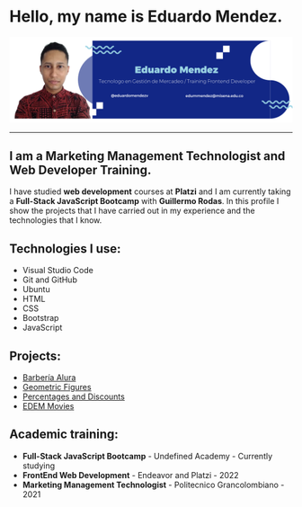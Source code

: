 [//]:# (https://github.com/edmedev/)

# Hello, my name is Eduardo Mendez.

![profile image](https://raw.githubusercontent.com/edmedev/edmedev/main/banner-profile.png)
_______

## I am a Marketing Management Technologist and Web Developer Training.

I have studied **web development** courses at **Platzi** and I am currently taking a **Full-Stack JavaScript Bootcamp** with **Guillermo Rodas**. In this profile I show the projects that I have carried out in my experience and the technologies that I know.


## Technologies I use:

- Visual Studio Code
- Git and GitHub
- Ubuntu
- HTML
- CSS
- Bootstrap
- JavaScript


## Projects:

- [Barbería Alura](https://edmedev.github.io/Barberia-Alura/)
- [Geometric Figures](https://edmedev.github.io/figuras-geometricas/)
- [Percentages and Discounts](https://edmedev.github.io/percentages-and-discounts/)
- [EDEM Movies](https://edmedev.github.io/edme-movies/)


## Academic training:

- **Full-Stack JavaScript Bootcamp** - Undefined Academy - Currently studying
- **FrontEnd Web Development** - Endeavor and Platzi - 2022
- **Marketing Management Technologist** - Politecnico Grancolombiano - 2021
